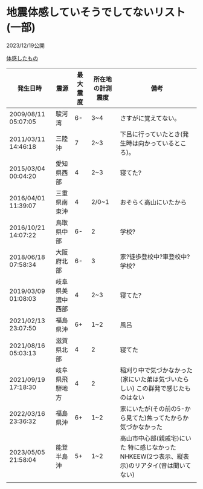 # 地震体感していそうでしてないリスト(一部)

2023/12/19公開

[体感したもの](/career/eq-feel.md)

発生日時|震源|最大震度|所在地の計測震度|備考
-|-|-|-|-
2009/08/11 05:07:05|駿河湾|6-|3~4|さすがに覚えてない。
2011/03/11 14:46:18|三陸沖|7|2~3|下呂に行っていたとき(発生時は向かっているところ)。
2015/03/04 00:04:20|愛知県西部|4|2~3|寝てた?
2016/04/01 11:39:07|三重県南東沖|4|2/0~1|おそらく高山にいたから
2016/10/21 14:07:22|鳥取県中部|6-|2|学校?
2018/06/18 07:58:34|大阪府北部|6-|3|家?徒歩登校中?車登校中?学校?
2019/03/09 01:08:03|岐阜県美濃中西部|4|2~3|寝てた?
2021/02/13 23:07:50|福島県沖|6+|1~2|風呂
2021/08/16 05:03:13|滋賀県北部|4|2|寝てた
2021/09/19 17:18:30|岐阜県飛騨地方|4|2|稲刈り中で気づかなかった(家にいた弟は気づいたらしい) この群発で感じたものはない
2022/03/16 23:36:32|福島県沖|6+|1~2|家にいたが(その前の5-から見てた)焦ってたからか気づかなかった
2023/05/05 21:58:04|能登半島沖|5+|1~2|高山市中心部(親戚宅)にいた 特に感じなかった NHKEEW(2つ表示、縦表示)のリアタイ(音は聞いてない)
||||
